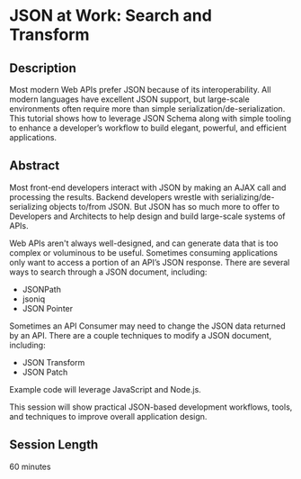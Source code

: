 JSON at Work: Search and Transform
==================================

## Description
Most modern Web APIs prefer JSON because of its interoperability. All modern languages have excellent JSON support, but large-scale environments often require more than simple serialization/de-serialization. This tutorial shows how to leverage JSON Schema along with simple tooling to enhance a developer’s workflow to build elegant, powerful, and efficient applications.

## Abstract
Most front-end developers interact with JSON by making an AJAX call and processing the results. Backend developers wrestle with serializing/de-serializing objects to/from JSON. But JSON has so much more to offer to Developers and Architects to help design and build large-scale systems of APIs.

Web APIs aren't always well-designed, and can generate data that is too complex or voluminous to be useful. Sometimes consuming applications only want to access a portion of an API’s JSON response. There are several ways to search through a JSON document, including:
* JSONPath
* jsoniq
* JSON Pointer

Sometimes an API Consumer may need to change the JSON data returned by an API. There are a couple techniques to modify a JSON document, including:
* JSON Transform
* JSON Patch

Example code will leverage JavaScript and Node.js.

This session will show practical JSON-based development workflows, tools, and techniques to improve overall application design.

## Session Length
60 minutes
